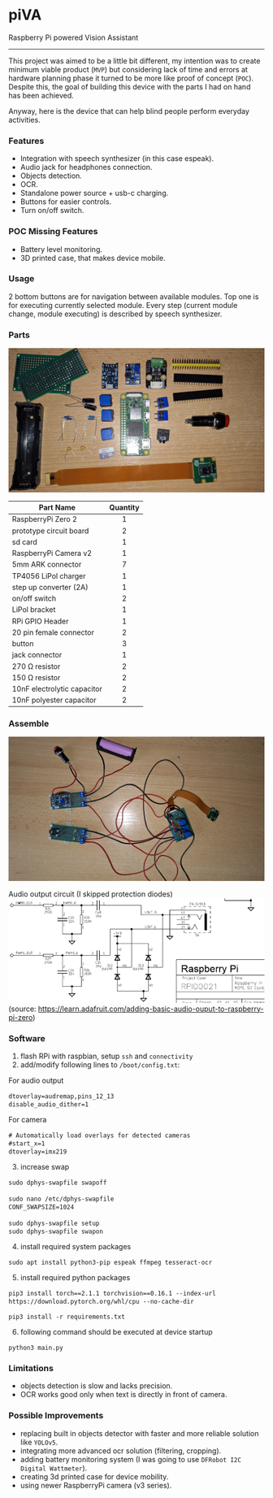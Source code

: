 # piVA
Raspberry Pi powered Vision Assistant

---

This project was aimed to be a little bit different, my intention was to create 
minimum viable product (`MVP`) but considering lack of time and errors at hardware
planning phase it turned to be more like proof of concept (`POC`).
Despite this, the goal of building this device with the parts I had on hand has been achieved.

Anyway, here is the device that can help blind people perform everyday activities.

### Features
 
- Integration with speech synthesizer (in this case espeak).
- Audio jack for headphones connection.
- Objects detection.
- OCR.
- Standalone power source + usb-c charging.
- Buttons for easier controls.
- Turn on/off switch.

### POC Missing Features

- Battery level monitoring.
- 3D printed case, that makes device mobile.

### Usage

2 bottom buttons are for navigation between available modules.
Top one is for executing currently selected module.
Every step (current module change, module executing) is described by speech synthesizer.

### Parts
![parts](.media/parts.jpg)

| Part Name                   | Quantity |
|-----------------------------|:--------:|
| RaspberryPi Zero 2          |    1     |
| prototype circuit board     |    2     |
| sd card                     |    1     |
| RaspberryPi Camera v2       |    1     |
| 5mm ARK connector           |    7     |
| TP4056 LiPol charger        |    1     |
| step up converter (2A)      |    1     |
| on/off switch               |    2     |
| LiPol bracket               |    1     |
| RPi GPIO Header             |    1     |
| 20 pin female connector     |    2     |
| button                      |    3     |
| jack connector              |    1     |
| 270 Ω resistor              |    2     |
| 150 Ω resistor              |    2     |
| 10nF electrolytic capacitor |    2     |
| 10nF polyester capacitor    |    2     |

### Assemble
![assembled](.media/assembled.jpg)

Audio output circuit (I skipped protection diodes)
![audio_output](.media/audio_circuit.png)
(source: https://learn.adafruit.com/adding-basic-audio-ouput-to-raspberry-pi-zero)

### Software

1. flash RPi with raspbian, setup `ssh` and `connectivity`
2. add/modify following lines to `/boot/config.txt`:

For audio output
```
dtoverlay=audremap,pins_12_13
disable_audio_dither=1
```

For camera
```
# Automatically load overlays for detected cameras
#start_x=1
dtoverlay=imx219
```

3. increase swap
```
sudo dphys-swapfile swapoff

sudo nano /etc/dphys-swapfile
CONF_SWAPSIZE=1024

sudo dphys-swapfile setup
sudo dphys-swapfile swapon
```

4. install required system packages
```
sudo apt install python3-pip espeak ffmpeg tesseract-ocr
```

5. install required python packages
```
pip3 install torch==2.1.1 torchvision==0.16.1 --index-url https://download.pytorch.org/whl/cpu --no-cache-dir
```

```
pip3 install -r requirements.txt
```

6. following command should be executed at device startup
```
python3 main.py
```

### Limitations
- objects detection is slow and lacks precision.
- OCR works good only when text is directly in front of camera.

### Possible Improvements
- replacing built in objects detector with faster and more reliable solution like `YOLOv5`.
- integrating more advanced ocr solution (filtering, cropping).
- adding battery monitoring system (I was going to use `DFRobot I2C Digital Wattmeter`).
- creating 3d printed case for device mobility.
- using newer RaspberryPi camera (v3 series).
